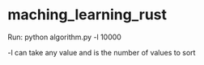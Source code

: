 # maching_learning_rust

Run:
python algorithm.py  -l 10000

-l can take any value and is the number of values to sort
